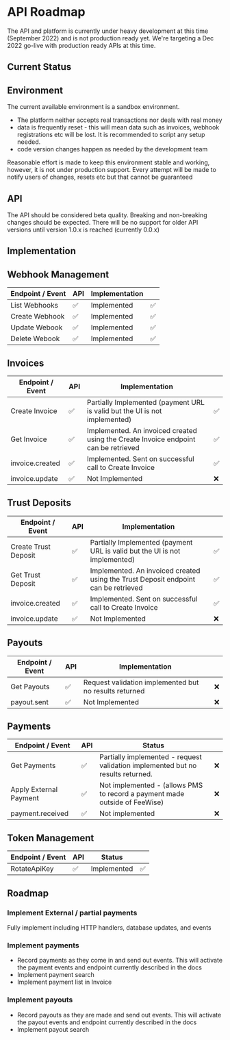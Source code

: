 # API Roadmap

The API and platform is currently under heavy development at this time (September 2022) and is not production ready yet. 
We're targeting a Dec 2022 go-live with production ready APIs at this time.

## Current Status

## Environment
The current available environment is a sandbox environment.
* The platform neither accepts real transactions nor deals with real money
* data is frequently reset - this will mean data such as invoices, webhook registrations etc will be lost. It is recommended to script any setup needed.
* code version changes happen as needed by the development team

Reasonable effort is made to keep this environment stable and working, however, it is not under production support.
Every attempt will be made to notify users of changes, resets etc but that cannot be guaranteed


## API
The API should be considered beta quality. Breaking and non-breaking changes should be expected.
There will be no support for older API versions until version 1.0.x is reached (currently 0.0.x)

## Implementation

## Webhook Management

| Endpoint / Event | API | Implementation |    |
|------------------|-----|----------------|----|
| List Webhooks    | ✅   | Implemented    | ✅  |
| Create Webhook   | ✅   | Implemented    | ✅  |
| Update Webook    | ✅   | Implemented    | ✅  |
| Delete Webook    | ✅   | Implemented    | ✅  |


## Invoices

| Endpoint / Event | API | Implementation                                                                      |    |
|------------------|---|-------------------------------------------------------------------------------------|----|
| Create Invoice   | ✅ | Partially Implemented (payment URL is valid but the UI is not implemented)          | ✅  |
| Get Invoice      | ✅ | Implemented. An invoiced created using the Create Invoice endpoint can be retrieved | ✅  |
| invoice.created  | ✅ | Implemented. Sent on successful call to Create Invoice                              | ✅  |
| invoice.update   | ✅ | Not Implemented                                                                     | ❌  |       

## Trust Deposits

| Endpoint / Event     | API | Implementation                                                                     |   |
|----------------------|---|------------------------------------------------------------------------------------|---|
| Create Trust Deposit | ✅ | Partially Implemented (payment URL is valid but the UI is not implemented)         | ✅ |
| Get Trust Deposit    | ✅ | Implemented. An invoiced created using the Trust Deposit endpoint can be retrieved | ✅ |
| invoice.created      | ✅ | Implemented. Sent on successful call to Create Invoice                             | ✅ |
| invoice.update       | ✅ | Not Implemented                                                                    | ❌ |       

## Payouts

| Endpoint / Event | API | Implementation                                         |   |
|------------------|-----|--------------------------------------------------------|---|
| Get Payouts      |  ✅ | Request validation implemented but no results returned | ❌ |
| payout.sent      |  ✅ | Not Implemented                                        | ❌ | 

## Payments

| Endpoint / Event       | API | Status                                                                          |     |
|------------------------|-----|---------------------------------------------------------------------------------|-----|
| Get Payments           | ✅ | Partially implemented - request validation implemented but no results returned. | ❌   |
| Apply External Payment | ✅ | Not implemented -  (allows PMS to record a payment made outside of FeeWise)     | ❌   | 
| payment.received       | ✅ | Not implemented                                                                 | ❌   | 

## Token Management
| Endpoint / Event | API | Status      |    |
|------------------|-----|-------------|----|
| RotateApiKey     | ✅   | Implemented |  ✅ |



## Roadmap

### Implement External / partial payments

Fully implement including HTTP handlers, database updates, and events

### Implement payments

* Record payments as they come in and send out events. This will activate the payment events and endpoint currently described in the docs
* Implement payment search
* Implement payment list in Invoice

### Implement payouts

* Record payouts as they are made and send out events. This will activate the payout events and endpoint currently described in the docs
* Implement payout search



